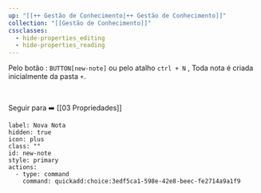 ```yaml
---
up: "[[++ Gestão de Conhecimento|++ Gestão de Conhecimento]]"
collection: "[[Gestão de Conhecimento]]"
cssclasses:
  - hide-properties_editing
  - hide-properties_reading
---
```

Pelo botão :  `BUTTON[new-note]`      ou pelo atalho `ctrl + N` , Toda nota é criada inicialmente da pasta `+`. 

<br>

 Seguir para ➡️ [[03 Propriedades]]




```meta-bind-button
label: Nova Nota
hidden: true
icon: plus
class: ""
id: new-note
style: primary
actions:
  - type: command
    command: quickadd:choice:3edf5ca1-598e-42e8-beec-fe2714a9a1f9
```

